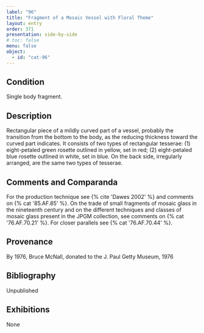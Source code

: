 ```yaml
---
label: "96"
title: "Fragment of a Mosaic Vessel with Floral Theme"
layout: entry
order: 371
presentation: side-by-side
# toc: false
menu: false
object:
  - id: "cat-96"
---
```


## Condition

Single body fragment.

## Description

Rectangular piece of a mildly curved part of a vessel, probably the transition from the bottom to the body, as the reducing thickness toward the curved part indicates. It consists of two types of rectangular tesserae: (1) eight-petaled
green rosette outlined in yellow, set in red; (2) eight-petaled blue rosette outlined in white, set in blue. On the back side, irregularly arranged, are the same two types of tesserae.

## Comments and Comparanda

For the production technique see {% cite 'Dawes 2002' %} and comments on {% cat '85.AF.85' %}. On the trade of small fragments of mosaic glass in the nineteenth century and on the different techniques and classes of mosaic glass present in the JPGM collection, see comments on {% cat '76.AF.70.21' %}. For closer parallels see {% cat '76.AF.70.44' %}.

## Provenance

By 1976, Bruce McNall, donated to the J. Paul Getty Museum, 1976

## Bibliography

Unpublished

## Exhibitions

None
